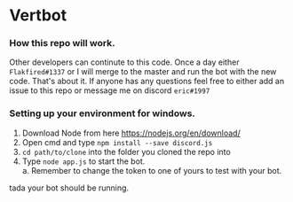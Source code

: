 # Vertbot

### How this repo will work.
Other developers can continute to this code. Once a day either `Flakfired#1337` or I 
will merge to the master and run the bot with the new code. That's about it. If anyone has any questions feel free to either add an issue to this repo or message me on discord `eric#1997`


### Setting up your environment for windows.

1. Download Node from here https://nodejs.org/en/download/
2. Open cmd and type `npm install --save discord.js`
3. `cd path/to/clone` into the folder you cloned the repo into
4. Type `node app.js` to start the bot.<br/>
      a. Remember to change the token to one of yours to test with your bot. 

tada your bot should be running.

